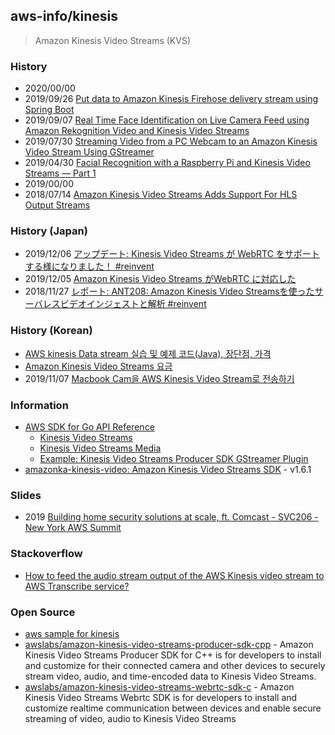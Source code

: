 ## aws-info/kinesis
> Amazon Kinesis Video Streams (KVS)


### History
- 2020/00/00
- 2019/09/26 [Put data to Amazon Kinesis Firehose delivery stream using Spring Boot](https://towardsdatascience.com/put-data-to-amazon-kinesis-firehose-delivery-stream-using-spring-boot-6098f3e70d54)
- 2019/09/07 [Real Time Face Identification on Live Camera Feed using Amazon Rekognition Video and Kinesis Video Streams](http://blog.zenof.ai/real-time-face-identification-on-live-camera-feed-using-amazon-rekognition-video-and-kinesis-video-streams/)
- 2019/07/30 [Streaming Video from a PC Webcam to an Amazon Kinesis Video Stream Using GStreamer](https://cloudbriefly.com/post/streaming-video-from-a-pc-webcam-to-an-amazon-kinesis-video-stream-using-gstreamer/)
- 2019/04/30 [Facial Recognition with a Raspberry Pi and Kinesis Video Streams — Part 1](https://medium.com/@matt.collins/facial-recognition-with-a-raspberry-pi-and-kinesis-video-streams-part-1-662f0bec5488)
- 2019/00/00
- 2018/07/14 [Amazon Kinesis Video Streams Adds Support For HLS Output Streams](http://jtekds.com/amazon-kinesis-video-streams-adds-support-for-hls-output-streams/)


### History (Japan)
- 2019/12/06 [アップデート: Kinesis Video Streams が WebRTC をサポートする様になりました！ #reinvent](https://dev.classmethod.jp/cloud/aws/update-kinesis-video-streams-supports-webrtc/)
- 2019/12/05 [Amazon Kinesis Video Streams がWebRTC に対応した](https://medium.com/@voluntas/amazon-kinesis-video-streams-%E3%81%8Cwebrtc-%E3%81%AB%E5%AF%BE%E5%BF%9C%E3%81%97%E3%81%9F-8302f5194304)
- 2018/11/27 [レポート: ANT208: Amazon Kinesis Video Streamsを使ったサーバレスビデオインジェストと解析 #reinvent](https://dev.classmethod.jp/cloud/aws/reinvent2018-ant208/)


### History (Korean)
- [AWS kinesis Data stream 실습 및 예제 코드(Java), 장단점, 가격](https://blog.voidmainvoid.net/297)
- [Amazon Kinesis Video Streams 요금](https://aws.amazon.com/ko/kinesis/video-streams/pricing/)
- 2019/11/07 [Macbook Cam을 AWS Kinesis Video Stream로 전송하기](https://jhb.kr/374)


### Information
- [AWS SDK for Go API Reference](https://docs.aws.amazon.com/sdk-for-go/api/)
    - [Kinesis Video Streams](https://docs.aws.amazon.com/sdk-for-go/api/service/kinesisvideo/)
    - [Kinesis Video Streams Media](https://docs.aws.amazon.com/sdk-for-go/api/service/kinesisvideomedia/)
    - [Example: Kinesis Video Streams Producer SDK GStreamer Plugin](https://docs.aws.amazon.com/kinesisvideostreams/latest/dg/examples-gstreamer-plugin.html#examples-gstreamer-plugin-docker-download)
- [amazonka-kinesis-video: Amazon Kinesis Video Streams SDK](https://hackage.haskell.org/package/amazonka-kinesis-video) - v1.6.1


### Slides
- 2019 [Building home security solutions at scale, ft. Comcast - SVC206 - New York AWS Summit](https://www.slideshare.net/AmazonWebServices/building-home-security-solutions-at-scale-ft-comcast-svc206-new-york-aws-summit)


### Stackoverflow
- [How to feed the audio stream output of the AWS Kinesis video stream to AWS Transcribe service?](https://stackoverflow.com/questions/55204098/how-to-feed-the-audio-stream-output-of-the-aws-kinesis-video-stream-to-aws-trans)



### Open Source
- [aws sample for kinesis](https://github.com/aws-samples?utf8=%E2%9C%93&q=kinesis&type=&language=)
- [awslabs/amazon-kinesis-video-streams-producer-sdk-cpp](https://github.com/awslabs/amazon-kinesis-video-streams-producer-sdk-cpp) - Amazon Kinesis Video Streams Producer SDK for C++ is for developers to install and customize for their connected camera and other devices to securely stream video, audio, and time-encoded data to Kinesis Video Streams.
- [awslabs/amazon-kinesis-video-streams-webrtc-sdk-c](https://github.com/awslabs/amazon-kinesis-video-streams-webrtc-sdk-c) - Amazon Kinesis Video Streams Webrtc SDK is for developers to install and customize realtime communication between devices and enable secure streaming of video, audio to Kinesis Video Streams


